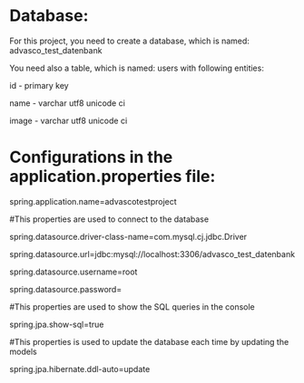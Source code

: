 # Database:

For this project, you need to create a database, which is named: advasco_test_datenbank

You need also a table, which is named: users with following entities:

id - primary key

name - varchar utf8 unicode ci

image - varchar utf8 unicode ci


# Configurations in the application.properties file:

spring.application.name=advascotestproject

#This properties are used to connect to the database

spring.datasource.driver-class-name=com.mysql.cj.jdbc.Driver

spring.datasource.url=jdbc:mysql://localhost:3306/advasco_test_datenbank

spring.datasource.username=root

spring.datasource.password=

#This properties are used to show the SQL queries in the console

spring.jpa.show-sql=true

#This properties is used to update the database each time by updating the models

spring.jpa.hibernate.ddl-auto=update
